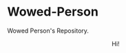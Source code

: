 # Wowed-Person
Wowed Person's Repository.
<!DOCTYPE html>
<html>
  <head>
    <meta charset="utf-8">
    <style>
      .wowedintro {
      text-align: center;
      }
    </style>
  </head>
  <body>
    <p class="wowedintro">Hi!</p>
  </body>
  </html>
    
